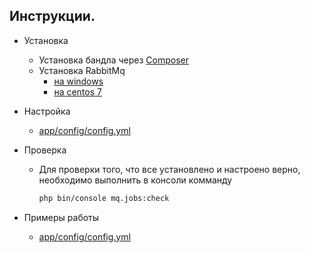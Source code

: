 ## Инструкции.
* Установка
	* Установка бандла через [Composer](setup/composer.md)
	* Установка RabbitMq
		* [на windows](setup/rabbitmq-windows.md)
		* [на centos 7](setup/rabbitmq-centos7.md) 

* Настройка
	* [app/config/config.yml](config/index.md)

* Проверка
	- Для проверки того, что все установлено и настроено верно, необходимо выполнить в консоли комманду
		```bash
		php bin/console mq.jobs:check
		```

* Примеры работы
	* [app/config/config.yml](example/index.md)